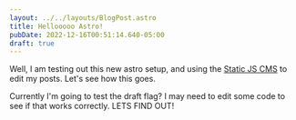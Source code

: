 ```yaml
---
layout: ../../layouts/BlogPost.astro
title: Hellooooo Astro!
pubDate: 2022-12-16T00:51:14.640-05:00
draft: true
---
```

Well,  I am testing out this new astro setup, and using the [Static JS CMS](https://staticjscms.netlify.app/) to edit my posts. Let's see how this goes.

Currently I'm going to test the draft flag? I may need to edit some code to see if that works correctly. LETS FIND OUT!
